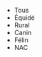 <ul class="filtres ">
    <li class="lien">Tous</li>
    <li class="lien active">Équidé</li>
    <li class="lien">Rural</li>
    <li class="lien">Canin</li>
    <li class="lien">Félin</li>
    <li class="lien">NAC</li>
</ul>


<script>
   $('.lien').click(function() {
           $('.lien').removeClass('active');
           $(this).addClass('active');
         
         


    });
    
</script>